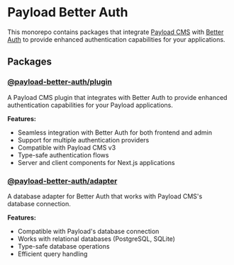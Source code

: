 # Payload Better Auth

This monorepo contains packages that integrate [Payload CMS](https://payloadcms.com) with [Better Auth](https://github.com/better-auth/better-auth) to provide enhanced authentication capabilities for your applications.

## Packages

### [@payload-better-auth/plugin](./packages/payload-plugin)

A Payload CMS plugin that integrates with Better Auth to provide enhanced authentication capabilities for your Payload applications.

**Features:**
- Seamless integration with Better Auth for both frontend and admin
- Support for multiple authentication providers
- Compatible with Payload CMS v3
- Type-safe authentication flows
- Server and client components for Next.js applications

### [@payload-better-auth/adapter](./packages/db-adapter)

A database adapter for Better Auth that works with Payload CMS's database connection.

**Features:**
- Compatible with Payload's database connection
- Works with relational databases (PostgreSQL, SQLite)
- Type-safe database operations
- Efficient query handling

